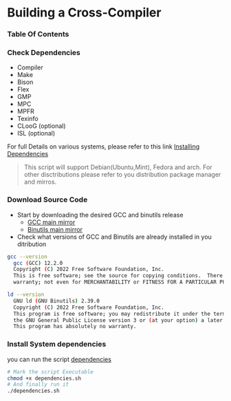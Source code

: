 # Building a Cross-Compiler

### Table Of Contents

### Check Dependencies

- Compiler
- Make
- Bison
- Flex
- GMP
- MPC
- MPFR
- Texinfo
- CLooG (optional)
- ISL (optional)

For full Details on various systems, please refer to this link [Installing Dependencies](https://wiki.osdev.org/GCC_Cross-Compiler#Installing_Dependencies)

> This script will support Debian(Ubuntu,Mint), Fedora and arch. For other disctributions please refer to you distribution package manager and mirros.

### Download Source Code

- Start by downloading the desired GCC and binutils release
  - [GCC main mirror](https://ftp.gnu.org/gnu/gcc/)
  - [Binutils main mirror](https://ftp.gnu.org/gnu/binutils/)
- Check what versions of GCC and Binutils are already installed in you ditribution

```bash
gcc --version
  gcc (GCC) 12.2.0
  Copyright (C) 2022 Free Software Foundation, Inc.
  This is free software; see the source for copying conditions.  There is NO
  warranty; not even for MERCHANTABILITY or FITNESS FOR A PARTICULAR PURPOSE.

ld --version
  GNU ld (GNU Binutils) 2.39.0
  Copyright (C) 2022 Free Software Foundation, Inc.
  This program is free software; you may redistribute it under the terms of
  the GNU General Public License version 3 or (at your option) a later version.
  This program has absolutely no warranty.
```

### Install System dependencies

you can run the script [dependencies]

```bash
# Mark the script Executable
chmod +x dependencies.sh
# And finally run it
./dependencies.sh
```

[dependencies]: ./dependencies.sh
